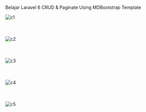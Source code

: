 Belajar Laravel 6 CRUD & Paginate Using MDBootstrap Template


![c1](https://user-images.githubusercontent.com/34033084/68071981-f486ed00-fdb2-11e9-8228-3bb633a8509c.PNG)<br/><br/><br/><br/>
![c2](https://user-images.githubusercontent.com/34033084/68071982-f51f8380-fdb2-11e9-9b04-4c875bbf3cbc.PNG)<br/><br/><br/><br/>
![c3](https://user-images.githubusercontent.com/34033084/68071983-f51f8380-fdb2-11e9-866d-87e77fee102d.PNG)<br/><br/><br/><br/>
![c4](https://user-images.githubusercontent.com/34033084/68071984-f5b81a00-fdb2-11e9-9e24-71226a3a81a0.PNG)<br/><br/><br/><br/>
![c5](https://user-images.githubusercontent.com/34033084/68071985-f5b81a00-fdb2-11e9-9e4a-050f79e60898.PNG)<br/>

